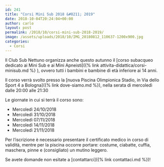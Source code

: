 ```yaml
---
id: 241
title: "Corsi Mini Sub 2018 &#8211; 2019"
date: 2018-10-04T20:24:04+00:00
author: carlo
layout: post
permalink: /2018/10/corsi-mini-sub-2018-2019/
image: /assets/uploads/2018/10/IMG_20180812_110637-1200x900.jpg
categories:
  - Corsi
---
```


Il Club Sub Nettuno organizza anche questo autunno il [corso subacqueo dedicato ai Mini Sub e ai Mini Apneisti]({% link attivita-didattica/corsi-minisub.md %} ), ovvero tutti i bambini e bambine di età inferiore ai 14 anni.

Il corso verrà svolto presso la [nuova Piscina Olimpionica Stadio, in Via dello Sport 4 a Bologna]({% link dove-siamo.md %}), nella serata di mercoledì dalle 20:00 alle 21:30

Le giornate in cui si terrà il corso sono:

- Mercoledì 24/10/2018
- Mercoledì 31/10/2018
- Mercoledì 07/11/2018
- Mercoledì 14/11/2018
- Mercoledì 21/11/2018

Per l&#8217;iscrizione è necessario presentare il certificato medico in corso di validità, mentre per la piscina occorre portare: costume, ciabatte, cuffia, maschera, pinne e (consigliato) un mutino leggero.

Se avete domande non esitate a [contattarci]({% link contattaci.md %})!
